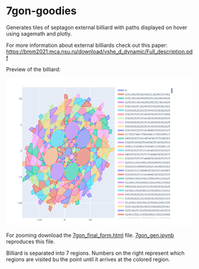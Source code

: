 # 7gon-goodies

Generates tiles of septagon external billiard with paths displayed on hover using sagemath and plotly.

For more information about external billiards check out this paper: https://bmm2021.mca.nsu.ru/download/vshe_d_dynamic/Full_description.pdf

Preview of the billiard:

![](msedge_ACEZQqk71r.png)

For zooming download the [7gon_final_form.html]() file. [7gon_gen.ipynb]() reproduces this file.

Billiard is separated into 7 regions. Numbers on the right represent which regions are visited bu the point until it arrives at the colored region.
